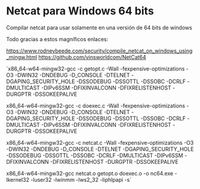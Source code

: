# Netcat para Windows 64 bits

Compilar netcat para usar solamente en una versión de 64 bits de windows

Todo gracias a estos magníficos enlaces:

https://www.rodneybeede.com/security/compile_netcat_on_windows_using_mingw.html
https://github.com/vinsworldcom/NetCat64


`x86_64-w64-mingw32-gcc -c getopt.c -Wall -fexpensive-optimizations -O3 -DWIN32 -DNDEBUG -D_CONSOLE -DTELNET -DGAPING_SECURITY_HOLE -DSSODEBUG -DSSOTTL -DSSOBC -DCRLF -DMULTICAST -DIPv6SSM -DFIXINVALCONN -DFIXRELISTENHOST -DURGPTR -DSSOKEEPALIVE

x86_64-w64-mingw32-gcc -c doexec.c -Wall -fexpensive-optimizations -O3 -DWIN32 -DNDEBUG -D_CONSOLE -DTELNET -DGAPING_SECURITY_HOLE -DSSODEBUG -DSSOTTL -DSSOBC -DCRLF -DMULTICAST -DIPv6SSM -DFIXINVALCONN -DFIXRELISTENHOST -DURGPTR -DSSOKEEPALIVE

x86_64-w64-mingw32-gcc -c netcat.c -Wall -fexpensive-optimizations -O3 -DWIN32 -DNDEBUG -D_CONSOLE -DTELNET -DGAPING_SECURITY_HOLE -DSSODEBUG -DSSOTTL -DSSOBC -DCRLF -DMULTICAST -DIPv6SSM -DFIXINVALCONN -DFIXRELISTENHOST -DURGPTR -DSSOKEEPALIVE

x86_64-w64-mingw32-gcc netcat.o getopt.o doexec.o -o nc64.exe -lkernel32 -luser32 -lwinmm -lws2_32 -liphlpapi -s`
